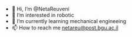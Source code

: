 - 👋 Hi, I’m @NetaReuveni
- 👀 I’m interested in robotic
- 🌱 I’m currently learning mechanical engineeing
- 📫 How to reach me netareu@post.bgu.ac.il

<!---
NetaReuveni/NetaReuveni is a ✨ special ✨ repository because its `README.md` (this file) appears on your GitHub profile.
You can click the Preview link to take a look at your changes.
--->

